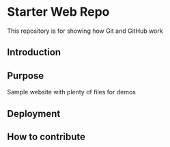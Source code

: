 # Starter Web Repo

This repository is for showing how Git and GitHub work

## Introduction

## Purpose

Sample website with plenty of files for demos

## Deployment

## How to contribute

